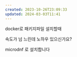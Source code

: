 ```yaml
---
created: 2023-10-26T23:09:33
updated: 2024-03-03T11:41
---
```

docker로 패키지파일 설치할때

속도가 넘 느린데 노하우 있으신가요?

microdnf 로 설치합니다